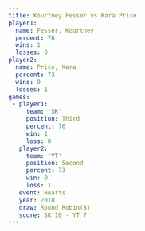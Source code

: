 ```yaml
---
title: Kourtney Fesser vs Kara Price
player1:                
  name: Fesser, Kourtney
  percent: 76           
  wins: 1               
  losses: 0             
player2:                
  name: Price, Kara     
  percent: 73           
  wins: 0               
  losses: 1             
games:
 - player1:         
     team: 'SK'     
     position: Third
     percent: 76    
     win: 1         
     loss: 0        
   player2:          
     team: 'YT'      
     position: Second
     percent: 73     
     win: 0          
     loss: 1         
   event: Hearts       
   year: 2018          
   draw: Round Robin(8)
   score: SK 10 - YT 7 
---
```

